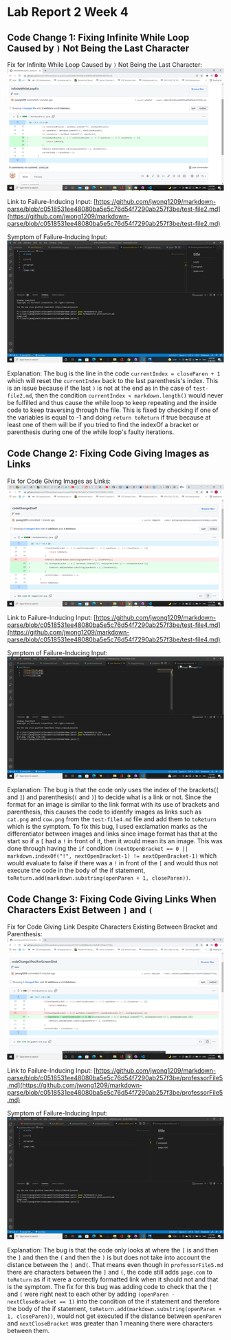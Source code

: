 # **Lab Report 2 Week 4**

## Code Change 1: Fixing Infinite While Loop Caused by `)` Not Being the Last Character
Fix for Infinite While Loop Caused by `)` Not Being the Last Character: ![infiniteWhileLoopFix](infiniteWhileLoopFix.png)

Link to Failure-Inducing Input: [https://github.com/jwong1209/markdown-parse/blob/c0518531ee48080ba5e5c76d54f7290ab257f3be/test-file2.md](https://github.com/jwong1209/markdown-parse/blob/c0518531ee48080ba5e5c76d54f7290ab257f3be/test-file2.md)

Symptom of Failure-Inducing Input: 
![Infinite While Loop](infiniteWhileLoop.png)

Explanation: The bug is the line in the code `currentIndex = closeParen + 1` which will reset the `currentIndex` back to the last parenthesis's index. This is an issue because if the last `)` is not at the end as in the case of `test-file2.md`, then the condition `currentIndex < markdown.length()` would never be fulfilled and thus cause the while loop to keep repeating and the inside code to keep traversing through the file. This is fixed by checking if one of the variables is equal to -1 and doing `return toReturn` if true because at least one of them will be if you tried to find the indexOf a bracket or parenthesis during one of the while loop's faulty iterations.

## Code Change 2: Fixing Code Giving Images as Links
Fix for Code Giving Images as Links: ![imageGivenFix](imageGivenFix.png)

Link to Failure-Inducing Input: [https://github.com/jwong1209/markdown-parse/blob/c0518531ee48080ba5e5c76d54f7290ab257f3be/test-file4.md](https://github.com/jwong1209/markdown-parse/blob/c0518531ee48080ba5e5c76d54f7290ab257f3be/test-file4.md)

Symptom of Failure-Inducing Input:
![imageGiven](imageGiven.png)

Explanation: The bug is that the code only uses the index of the brackets(`[` and `]`) and parenthesis(`(` and `)`) to decide what is a link or not. Since the format for an image is similar to the link format with its use of brackets and parenthesis, this causes the code to identify images as links such as `cat.png` and `cow.png` from the `test-file4.md` file and add them to `toReturn` which is the symptom. To fix this bug, I used exclamation marks as the differentiator between images and links since image format has that at the start so if a `[` had a `!` in front of it, then it would mean its an image. This was done through having the `if` condition `(nextOpenBracket == 0 || markdown.indexOf("!", nextOpenBracket-1) != nextOpenBracket-1)` which would evaluate to false if there was a `!` in front of the `[` and would thus not execute the code in the body of the if statement, `toReturn.add(markdown.substring(openParen + 1, closeParen))`.

## Code Change 3: Fixing Code Giving Links When Characters Exist Between `]` and `(`
Fix for Code Giving Link Despite Characters Existing Between Bracket and Parenthesis:
![gapNotLinkFix](gapNotLinkFix.png)

Link to Failure-Inducing Input: 
[https://github.com/jwong1209/markdown-parse/blob/c0518531ee48080ba5e5c76d54f7290ab257f3be/professorFile5.md](https://github.com/jwong1209/markdown-parse/blob/c0518531ee48080ba5e5c76d54f7290ab257f3be/professorFile5.md)

Symptom of Failure-Inducing Input:
![gapNotLink](gapNotLink.png)

Explanation: The bug is that the code only looks at where the `[` is and then the `]` and then the `(` and then the `)` is but does not take into account the distance between the `]` and`(`. That means even though in `professorFile5.md` there are characters between the `]` and `(`, the code still adds `page.com` to `toReturn` as if it were a correctly formatted link when it should not and that is the symptom. The fix for this bug was adding code to check that the `]` and `(` were right next to each other by adding `(openParen - nextCloseBracket == 1)` into the condition of the if statement and therefore the body of the if statement, `toReturn.add(markdown.substring(openParen + 1, closeParen))`, would not get executed if the distance between `openParen` and `nextCloseBracket` was greater than 1 meaning there were characters between them. 